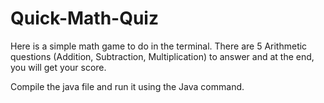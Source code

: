 # Quick-Math-Quiz
Here is a simple math game to do in the terminal. There are 5 Arithmetic questions (Addition, Subtraction, Multiplication) to answer and at the end, you will get your score.

Compile the java file and run it using the Java command.
